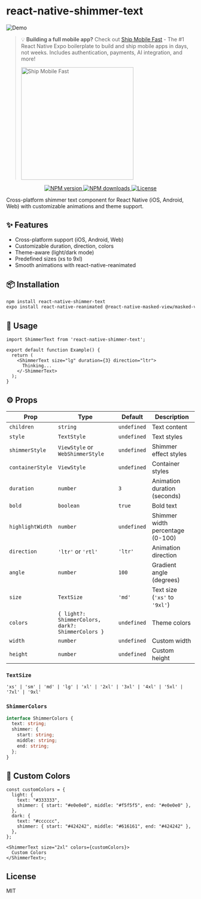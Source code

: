 # react-native-shimmer-text

![Demo](https://github.com/user-attachments/assets/070c68ba-05cb-40bf-91e0-213bd52f97ca)

> 💡 **Building a full mobile app?** Check out [Ship Mobile Fast](https://shipmobilefast.com) - The #1 React Native Expo boilerplate to build and ship mobile apps in days, not weeks. Includes authentication, payments, AI integration, and more!
>
> <img src="https://shipmobilefast.s3.us-east-1.amazonaws.com/hero/1.png" width="300" alt="Ship Mobile Fast" />

<p align="center">
  <a href="https://www.npmjs.com/package/react-native-shimmer-text">
    <img src="https://img.shields.io/npm/v/react-native-shimmer-text?style=flat-square" alt="NPM version" />
  </a>
  <a href="https://www.npmjs.com/package/react-native-shimmer-text">
    <img src="https://img.shields.io/npm/dm/react-native-shimmer-text?style=flat-square" alt="NPM downloads" />
  </a>
  <a href="/LICENSE">
    <img src="https://img.shields.io/npm/l/react-native-shimmer-text?style=flat-square" alt="License" />
  </a>
</p>

Cross-platform shimmer text component for React Native (iOS, Android, Web) with customizable animations and theme support.

## ✨ Features

- Cross-platform support (iOS, Android, Web)
- Customizable duration, direction, colors
- Theme-aware (light/dark mode)
- Predefined sizes (xs to 9xl)
- Smooth animations with react-native-reanimated

## 📦 Installation

```bash
npm install react-native-shimmer-text
expo install react-native-reanimated @react-native-masked-view/masked-view
```

## 🚀 Usage

```tsx
import ShimmerText from 'react-native-shimmer-text';

export default function Example() {
  return (
    <ShimmerText size="lg" duration={3} direction="ltr">
      Thinking...
    </-ShimmerText>
  );
}
```

## ⚙️ Props

| Prop             | Type                                              | Default     | Description                      |
| ---------------- | ------------------------------------------------- | ----------- | -------------------------------- |
| `children`       | `string`                                          | `undefined` | Text content                     |
| `style`          | `TextStyle`                                       | `undefined` | Text styles                      |
| `shimmerStyle`   | `ViewStyle` or `WebShimmerStyle`                  | `undefined` | Shimmer effect styles            |
| `containerStyle` | `ViewStyle`                                       | `undefined` | Container styles                 |
| `duration`       | `number`                                          | `3`         | Animation duration (seconds)     |
| `bold`           | `boolean`                                         | `true`      | Bold text                        |
| `highlightWidth` | `number`                                          | `undefined` | Shimmer width percentage (0-100) |
| `direction`      | `'ltr'` or `'rtl'`                                | `'ltr'`     | Animation direction              |
| `angle`          | `number`                                          | `100`       | Gradient angle (degrees)         |
| `size`           | `TextSize`                                        | `'md'`      | Text size (`'xs'` to `'9xl'`)    |
| `colors`         | `{ light?: ShimmerColors, dark?: ShimmerColors }` | `undefined` | Theme colors                     |
| `width`          | `number`                                          | `undefined` | Custom width                     |
| `height`         | `number`                                          | `undefined` | Custom height                    |

### `TextSize`

`'xs' | 'sm' | 'md' | 'lg' | 'xl' | '2xl' | '3xl' | '4xl' | '5xl' | '7xl' | '9xl'`

### `ShimmerColors`

```ts
interface ShimmerColors {
  text: string;
  shimmer: {
    start: string;
    middle: string;
    end: string;
  };
}
```

## 🎨 Custom Colors

```tsx
const customColors = {
  light: {
    text: "#333333",
    shimmer: { start: "#e0e0e0", middle: "#f5f5f5", end: "#e0e0e0" },
  },
  dark: {
    text: "#cccccc",
    shimmer: { start: "#424242", middle: "#616161", end: "#424242" },
  },
};

<ShimmerText size="2xl" colors={customColors}>
  Custom Colors
</ShimmerText>;
```

## License

MIT

